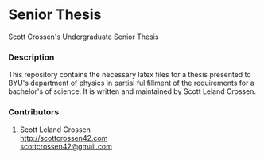 # Senior Thesis

Scott Crossen's Undergraduate Senior Thesis

### Description

This repository contains the necessary latex files for a thesis presented to BYU's department of physics in partial fullfillment of the requirements for a bachelor's of science.
It is written and maintained by Scott Leland Crossen.

### Contributors

1. Scott Leland Crossen  
<http://scottcrossen42.com>  
<scottcrossen42@gmail.com>
